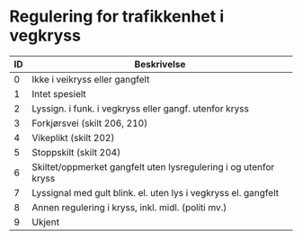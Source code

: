 # Regulering for trafikkenhet i vegkryss

| ID | Beskrivelse                                                      |
|----|------------------------------------------------------------------|
| 0  | Ikke i veikryss eller gangfelt                                   |
| 1  | Intet spesielt                                                   |
| 2  | Lyssign. i funk. i vegkryss eller gangf. utenfor kryss           |
| 3  | Forkjørsvei (skilt 206, 210)                                     |
| 4  | Vikeplikt (skilt 202)                                            |
| 5  | Stoppskilt (skilt 204)                                           |
| 6  | Skiltet/oppmerket gangfelt uten lysregulering i og utenfor kryss |
| 7  | Lyssignal med gult blink. el. uten lys i vegkryss el. gangfelt   |
| 8  | Annen regulering i kryss, inkl. midl. (politi mv.)               |
| 9  | Ukjent                                                           |